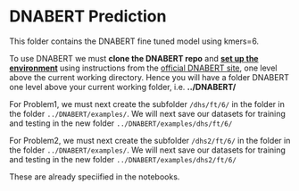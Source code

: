 # DNABERT Prediction
This folder contains the DNABERT fine tuned model using kmers=6.

To use DNABERT we must <b>clone the DNABERT repo</b> and <b><u>set up the environment</u></b> using instructions from the [official DNABERT site](https://github.com/jerryji1993/DNABERT), one level above the current working directory. Hence you will have a folder DNABERT one level above your current working folder, i.e. <b>../DNABERT/</b>

For Problem1, we must next create the subfolder ```/dhs/ft/6/``` in the folder in the folder ```../DNABERT/examples/```. We will next save our datasets for training and testing in the new folder ```../DNABERT/examples/dhs/ft/6/```

For Problem2, we must next create the subfolder ```/dhs2/ft/6/``` in the folder in the folder ```../DNABERT/examples/```. We will next save our datasets for training and testing in the new folder ```../DNABERT/examples/dhs2/ft/6/```

These are already speciified in the notebooks.

